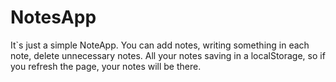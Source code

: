 # NotesApp
It`s just a simple NoteApp.
You can add notes, writing something in each note, delete unnecessary notes. 
All your notes saving in a localStorage, so if you refresh the page, your notes will be there.
